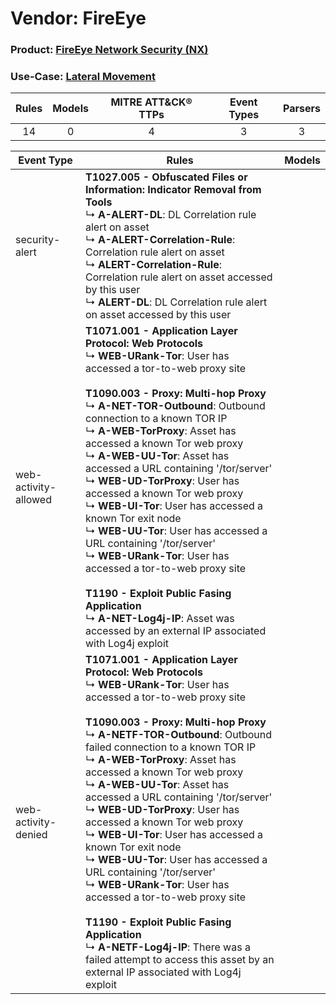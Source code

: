 Vendor: FireEye
===============
### Product: [FireEye Network Security (NX)](../ds_fireeye_fireeye_network_security_(nx).md)
### Use-Case: [Lateral Movement](../../../../UseCases/uc_lateral_movement.md)

| Rules | Models | MITRE ATT&CK® TTPs | Event Types | Parsers |
|:-----:|:------:|:------------------:|:-----------:|:-------:|
|  14   |   0    |         4          |      3      |    3    |

| Event Type    | Rules    | Models |
| ---- | ---- | ------ |
| security-alert       | <b>T1027.005 - Obfuscated Files or Information: Indicator Removal from Tools</b><br> ↳ <b>A-ALERT-DL</b>: DL Correlation rule alert on asset<br> ↳ <b>A-ALERT-Correlation-Rule</b>: Correlation rule alert on asset<br> ↳ <b>ALERT-Correlation-Rule</b>: Correlation rule alert on asset accessed by this user<br> ↳ <b>ALERT-DL</b>: DL Correlation rule alert on asset accessed by this user    |        |
| web-activity-allowed | <b>T1071.001 - Application Layer Protocol: Web Protocols</b><br> ↳ <b>WEB-URank-Tor</b>: User has accessed a tor-to-web proxy site<br><br><b>T1090.003 - Proxy: Multi-hop Proxy</b><br> ↳ <b>A-NET-TOR-Outbound</b>: Outbound connection to a known TOR IP<br> ↳ <b>A-WEB-TorProxy</b>: Asset has accessed a known Tor web proxy<br> ↳ <b>A-WEB-UU-Tor</b>: Asset has accessed a URL containing '/tor/server'<br> ↳ <b>WEB-UD-TorProxy</b>: User has accessed a known Tor web proxy<br> ↳ <b>WEB-UI-Tor</b>: User has accessed a known Tor exit node<br> ↳ <b>WEB-UU-Tor</b>: User has accessed a URL containing '/tor/server'<br> ↳ <b>WEB-URank-Tor</b>: User has accessed a tor-to-web proxy site<br><br><b>T1190 - Exploit Public Fasing Application</b><br> ↳ <b>A-NET-Log4j-IP</b>: Asset was accessed by an external IP associated with Log4j exploit    |        |
| web-activity-denied  | <b>T1071.001 - Application Layer Protocol: Web Protocols</b><br> ↳ <b>WEB-URank-Tor</b>: User has accessed a tor-to-web proxy site<br><br><b>T1090.003 - Proxy: Multi-hop Proxy</b><br> ↳ <b>A-NETF-TOR-Outbound</b>: Outbound failed connection to a known TOR IP<br> ↳ <b>A-WEB-TorProxy</b>: Asset has accessed a known Tor web proxy<br> ↳ <b>A-WEB-UU-Tor</b>: Asset has accessed a URL containing '/tor/server'<br> ↳ <b>WEB-UD-TorProxy</b>: User has accessed a known Tor web proxy<br> ↳ <b>WEB-UI-Tor</b>: User has accessed a known Tor exit node<br> ↳ <b>WEB-UU-Tor</b>: User has accessed a URL containing '/tor/server'<br> ↳ <b>WEB-URank-Tor</b>: User has accessed a tor-to-web proxy site<br><br><b>T1190 - Exploit Public Fasing Application</b><br> ↳ <b>A-NETF-Log4j-IP</b>: There was a failed attempt to access this asset by an external IP associated with Log4j exploit |        |